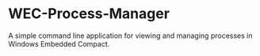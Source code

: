 # WEC-Process-Manager
A simple command line application for viewing and managing processes in Windows Embedded Compact.
